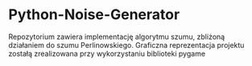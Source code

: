 # Python-Noise-Generator
Repozytorium zawiera implementację algorytmu szumu, zbliżoną działaniem do szumu Perlinowskiego. Graficzna reprezentacja projektu zostałą zrealizowana przy wykorzystaniu biblioteki pygame
